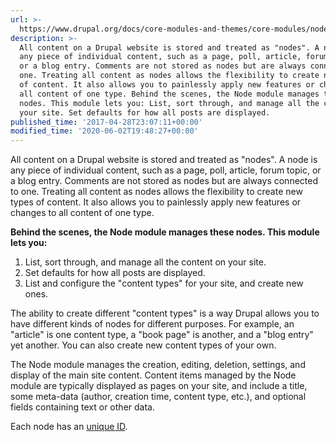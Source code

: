 ```yaml
---
url: >-
  https://www.drupal.org/docs/core-modules-and-themes/core-modules/node-module/about-nodes
description: >-
  All content on a Drupal website is stored and treated as "nodes". A node is
  any piece of individual content, such as a page, poll, article, forum topic,
  or a blog entry. Comments are not stored as nodes but are always connected to
  one. Treating all content as nodes allows the flexibility to create new types
  of content. It also allows you to painlessly apply new features or changes to
  all content of one type. Behind the scenes, the Node module manages these
  nodes. This module lets you: List, sort through, and manage all the content on
  your site. Set defaults for how all posts are displayed.
published_time: '2017-04-28T23:07:11+00:00'
modified_time: '2020-06-02T19:48:27+00:00'
---
```

All content on a Drupal website is stored and treated as "nodes". A node is any piece of individual content, such as a page, poll, article, forum topic, or a blog entry. Comments are not stored as nodes but are always connected to one. Treating all content as nodes allows the flexibility to create new types of content. It also allows you to painlessly apply new features or changes to all content of one type.

**Behind the scenes, the Node module manages these nodes. This module lets you:**

1. List, sort through, and manage all the content on your site.
2. Set defaults for how all posts are displayed.
3. List and configure the "content types" for your site, and create new ones.

The ability to create different "content types" is a way Drupal allows you to have different kinds of nodes for different purposes. For example, an "article" is one content type, a "book page" is another, and a "blog entry" yet another. You can also create new content types of your own.

The Node module manages the creation, editing, deletion, settings, and display of the main site content. Content items managed by the Node module are typically displayed as pages on your site, and include a title, some meta-data (author, creation time, content type, etc.), and optional fields containing text or other data. 

Each node has an [unique ID](https://www.drupal.org/node/624494).